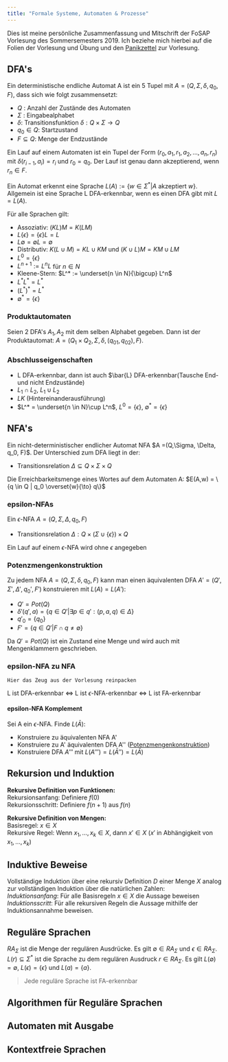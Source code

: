 ```yaml
---
title: "Formale Systeme, Automaten & Prozesse"
---
```


Dies ist meine persönliche Zusammenfassung und Mitschrift der FoSAP Vorlesung des Sommersemesters 2019. Ich beziehe mich hierbei auf die Folien der Vorlesung und Übung und
den [Panikzettel](https://panikzettel.philworld.de/fosap.pdf) zur Vorlesung.

## DFA's

Ein deterministische endliche Automat A ist ein 5 Tupel mit $A = (Q,\Sigma,\delta,q_0,F)$, dass sich wie folgt zusammensetzt:

- $Q$ : Anzahl der Zustände des Automaten
- $\Sigma$ : Eingabealphabet
- $\delta$: Transitionsfunktion $\delta : Q \times \Sigma \rightarrow Q$
- $q_0 \in Q$: Startzustand
- $F \subseteq Q$: Menge der Endzustände

Ein Lauf auf einem Automaten ist ein Tupel der Form $(r_0,a_1,r_1,a_2,...,a_n,r_n)$ mit $\delta (r_{i-1},a_i) = r_i$ und $r_0 = q_0$. Der Lauf ist genau dann akzeptierend, wenn $r_n \in F$.

Ein Automat erkennt eine Sprache $L(A) := \{ w \in \Sigma^* | A \text{ akzeptiert } w \}$. Allgemein ist eine Sprache L DFA-erkennbar, wenn es einen DFA gibt mit $L=L(A)$.

Für alle Sprachen gilt:

- Assoziativ: $(KL)M = K(LM)$
- $L \{ \epsilon \} = \{ \epsilon \}L = L$
- $L \emptyset = \emptyset L = \emptyset$
- Distributiv: $K(L \cup M) = KL \cup KM$ und $(K \cup L)M = KM \cup LM$
- $L^0 = \{ \epsilon \}$
- $L^{n+1} := L^n L$ für $n \in N$
- Kleene-Stern: $L^* := \underset{n \in N}{\bigcup} L^n$
- $L^* L^* = L^*$
- $(L^*)^* = L^*$
- $\emptyset^* = \{\epsilon\}$

### Produktautomaten

Seien 2 DFA's $A_1, A_2$ mit dem selben Alphabet gegeben. Dann ist der Produktautomat:
$A=(Q_1 \times Q_2, \Sigma, \delta, (q_{01},q_{02}),F)$.

### Abschlusseigenschaften

- L DFA-erkennbar, dann ist auch \$\bar{L} DFA-erkennbar(Tausche End- und nicht Endzustände)
- $L_1 \cap L_2$, $L_1 \cup L_2$
- $LK$ (Hintereinanderausführung)
- $L^* = \underset{n \in N}\cup L^n$, $L^0 = \{\epsilon \}$, $\emptyset^* = \{ \epsilon \}$

## NFA's

Ein nicht-deterministischer endlicher Automat NFA \$A =(Q,\Sigma, \Delta, q_0, F)\$. Der Unterschied zum DFA liegt in der:

- Transitionsrelation $\Delta \subseteq Q \times \Sigma \times Q$

Die Erreichbarkeitsmenge eines Wortes auf dem Automaten A: $E(A,w) = \{q \in Q | q_0 \overset{w}{\to} q\}$

### epsilon-NFAs

Ein $\epsilon$-NFA $A=(Q,\Sigma,\Delta,q_0,F)$

- Transitionsrelation $\Delta : Q \times (\Sigma \cup \{ \epsilon \}) \times Q$

Ein Lauf auf einem $\epsilon$-NFA wird ohne $\epsilon$ angegeben

### Potenzmengenkonstruktion

Zu jedem NFA $A=(Q,\Sigma,\delta,q_0,F)$ kann man einen äquivalenten DFA $A'=(Q',\Sigma',\Delta',q_0',F')$ konstruieren mit $L(A) = L(A')$:

- $Q' = Pot(Q)$
- $\delta'(q',a) = \{ q \in Q' | \exists p \in q': (p,a,q) \in \Delta \}$
- $q'_0 = \{ q_0 \}$
- $F' = \{ q \in Q' | F \cap q \neq \emptyset \}$

Da $Q' = Pot(Q)$ ist ein Zustand eine Menge und wird auch mit Mengenklammern geschrieben.

### epsilon-NFA zu NFA

    Hier das Zeug aus der Vorlesung reinpacken

L ist DFA-erkennbar $\Leftrightarrow$ L ist $\epsilon$-NFA-erkennbar $\Leftrightarrow$ L ist FA-erkennbar

#### epsilon-NFA Komplement

Sei A ein $\epsilon$-NFA. Finde $L(\bar A)$:

- Konstruiere zu äquivalenten NFA A'
- Konstruiere zu A' äquivalenten DFA A'' ([Potenzmengenkonstruktion](/SS19/fosap/#potenzmengenkonstruktion))
- Konstruiere DFA $A'''$ mit $L(A''')= L(\bar A'' ) = L(\bar A)$

## Rekursion und Induktion

**Rekursive Definition von Funktionen:**  
Rekursionsanfang: Definiere $f(0)$  
Rekursionsschritt: Definiere $f(n+1)$ aus $f(n)$

**Rekursive Definition von Mengen:**  
Basisregel: $x \in X$  
Rekursive Regel: Wenn $x_1,...,x_k \in X$, dann $x' \in X$ ($x'$ in Abhängigkeit von $x_1,...,x_k$)

## Induktive Beweise

Vollständige Induktion über eine rekursiv Definition $D$ einer Menge $X$ analog zur vollständigen Induktion über die natürlichen Zahlen:  
_Induktionsanfang_: Für alle Basisregeln $x \in X$ die Aussage beweisen  
_Induktionsscritt_: Für alle rekursiven Regeln die Aussage mithilfe der Induktionsannahme beweisen.

## Reguläre Sprachen

$RA_{\Sigma}$ ist die Menge der regulären Ausdrücke. Es gilt $\emptyset \in RA_{\Sigma}$ und $\epsilon \in RA_{\Sigma}$. $L(r) \subseteq \Sigma^*$ ist die Sprache zu dem regulären Ausdruck $r \in RA_{\Sigma}$. Es gilt $L(\emptyset) = \emptyset$, $L(\epsilon) = \{ \epsilon \}$ und $L(a) = \{ a \}$.

> Jede reguläre Sprache ist FA-erkennbar

## Algorithmen für Reguläre Sprachen

## Automaten mit Ausgabe

## Kontextfreie Sprachen
